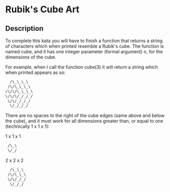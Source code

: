 # Rubik's Cube Art

## Description

To complete this kata you will have to finish a function that returns a string of characters which when printed resemble a Rubik's cube. The function is named cube, and it has one integer parameter (formal argument) n, for the dimensions of the cube.

For example, when I call the function cube(3) it will return a string which when printed appears as so:

```txt
  /\_\_\_\
 /\/\_\_\_\
/\/\/\_\_\_\
\/\/\/_/_/_/
 \/\/_/_/_/
  \/_/_/_/
```

There are no spaces to the right of the cube edges (same above and below the cube), and it must work for all dimensions greater than, or equal to one (technically 1 x 1 x 1):

1 x 1 x 1

```txt
 /\_\
 \/_/
```

2 x 2 x 2

```txt
  /\_\_\
 /\/\_\_\
 \/\/_/_/
  \/_/_/
```
